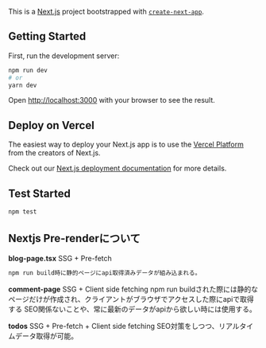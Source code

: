 This is a [Next.js](https://nextjs.org/) project bootstrapped with [`create-next-app`](https://github.com/vercel/next.js/tree/canary/packages/create-next-app).

## Getting Started

First, run the development server:

```bash
npm run dev
# or
yarn dev
```

Open [http://localhost:3000](http://localhost:3000) with your browser to see the result.


## Deploy on Vercel

The easiest way to deploy your Next.js app is to use the [Vercel Platform](https://vercel.com/new?utm_medium=default-template&filter=next.js&utm_source=create-next-app&utm_campaign=create-next-app-readme) from the creators of Next.js.

Check out our [Next.js deployment documentation](https://nextjs.org/docs/deployment) for more details.


## Test Started
```bash
npm test
```

## Nextjs Pre-renderについて

**blog-page.tsx**
SSG + Pre-fetch
```bash
npm run build時に静的ページにapi取得済みデータが組み込まれる。
```

**comment-page**
SSG + Client side fetching
npm run buildされた際には静的なページだけが作成され、クライアントがブラウザでアクセスした際にapiで取得する
SEO関係ないことや、常に最新のデータがapiから欲しい時には使用する。

**todos**
SSG + Pre-fetch + Client side fetching
SEO対策をしつつ、リアルタイムデータ取得が可能。
